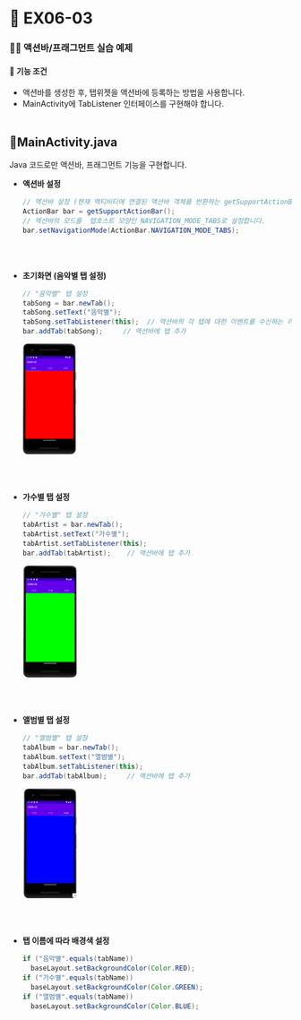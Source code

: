 # 🚀 EX06-03

### **✍🏻 액션바/프래그먼트 실습 예제**

#### **📜 기능 조건**
- 액션바를 생성한 후, 탭위젯을 액션바에 등록하는 방법을 사용합니다.
- MainActivity에 TabListener 인터페이스를 구현해야 합니다. 
<br></br>

## **🧐MainActivity.java**
Java 코드로만 액션바, 프래그먼트 기능을 구현합니다. 

- **액션바 설정**
  ```java
  // 액션바 설정 (현재 액티비티에 연결된 액션바 객체를 반환하는 getSupportActionBar 메서드)
  ActionBar bar = getSupportActionBar();
  // 액션바의 모드를  탭호스트 모양인 NAVIGATION_MODE_TABS로 설정합니다.
  bar.setNavigationMode(ActionBar.NAVIGATION_MODE_TABS);
  ```
<br></br>

- **초기화면 (음악별 탭 설정)**
  ```java
  // "음악별" 탭 설정
  tabSong = bar.newTab();
  tabSong.setText("음악별");
  tabSong.setTabListener(this);  // 액션바의 각 탭에 대한 이벤트를 수신하는 리스너를 설정하는 부분(this -> MainActivity)
  bar.addTab(tabSong);     // 액션바에 탭 추가
  ```
  <p align="left"> <img src="../EX06-03/img/img1.png" alt="이미지" width="20%"> 
<br></br>

- **가수별 탭 설정**
  ```java
  // "가수별" 탭 설정
  tabArtist = bar.newTab();
  tabArtist.setText("가수별");
  tabArtist.setTabListener(this);
  bar.addTab(tabArtist);    // 액션바에 탭 추가
  ```
  <p align="left"> <img src="../EX06-03/img/img2.png" alt="이미지" width="20%">
<br></br>

- **앨범별 탭 설정**
  ```java
  // "앨범별" 탭 설정
  tabAlbum = bar.newTab();
  tabAlbum.setText("앨범별");
  tabAlbum.setTabListener(this);
  bar.addTab(tabAlbum);     // 액션바에 탭 추가
  ```
  <p align="left"> <img src="../EX06-03/img/img3.png" alt="이미지" width="20%">
<br></br>
  
- **탭 이름에 따라 배경색 설정**
  ```java
  if ("음악별".equals(tabName))
    baseLayout.setBackgroundColor(Color.RED);
  if ("가수별".equals(tabName))
    baseLayout.setBackgroundColor(Color.GREEN);
  if ("앨범별".equals(tabName))
    baseLayout.setBackgroundColor(Color.BLUE);
  ```
<br></br>